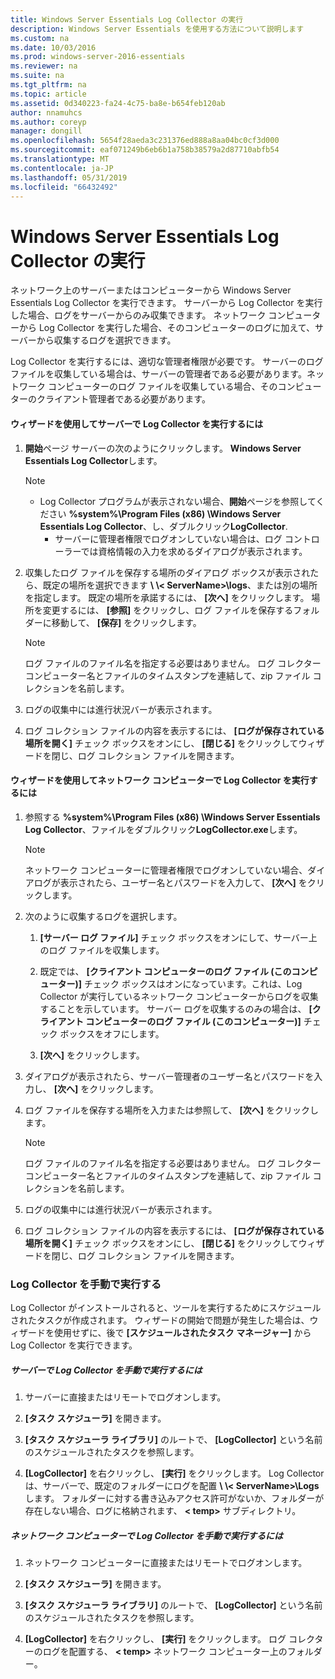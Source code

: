 ```yaml
---
title: Windows Server Essentials Log Collector の実行
description: Windows Server Essentials を使用する方法について説明します
ms.custom: na
ms.date: 10/03/2016
ms.prod: windows-server-2016-essentials
ms.reviewer: na
ms.suite: na
ms.tgt_pltfrm: na
ms.topic: article
ms.assetid: 0d340223-fa24-4c75-ba8e-b654feb120ab
author: nnamuhcs
ms.author: coreyp
manager: dongill
ms.openlocfilehash: 5654f28aeda3c231376ed888a8aa04bc0cf3d000
ms.sourcegitcommit: eaf071249b6eb6b1a758b38579a2d87710abfb54
ms.translationtype: MT
ms.contentlocale: ja-JP
ms.lasthandoff: 05/31/2019
ms.locfileid: "66432492"
---
```

# <a name="run-the-windows-server-essentials-log-collector"></a>Windows Server Essentials Log Collector の実行
ネットワーク上のサーバーまたはコンピューターから Windows Server Essentials Log Collector を実行できます。 サーバーから Log Collector を実行した場合、ログをサーバーからのみ収集できます。 ネットワーク コンピューターから Log Collector を実行した場合、そのコンピューターのログに加えて、サーバーから収集するログを選択できます。  
  
 Log Collector を実行するには、適切な管理者権限が必要です。 サーバーのログ ファイルを収集している場合は、サーバーの管理者である必要があります。ネットワーク コンピューターのログ ファイルを収集している場合、そのコンピューターのクライアント管理者である必要があります。  
  
#### <a name="to-run-the-log-collector-on-the-server-by-using-the-wizard"></a>ウィザードを使用してサーバーで Log Collector を実行するには  
  
1. **開始**ページ サーバーの次のようにクリックします。 **Windows Server Essentials Log Collector**します。  
  
   > [!NOTE]
   > - Log Collector プログラムが表示されない場合、**開始**ページを参照してください **%system%\Program Files (x86) \Windows Server Essentials Log Collector**、し、ダブルクリック**LogCollector**.  
   >   -   サーバーに管理者権限でログオンしていない場合は、ログ コントローラーでは資格情報の入力を求めるダイアログが表示されます。  
  
2. 収集したログ ファイルを保存する場所のダイアログ ボックスが表示されたら、既定の場所を選択できます **\\ \\< ServerName\>\logs**、または別の場所を指定します。 既定の場所を承諾するには、 **[次へ]** をクリックします。 場所を変更するには、 **[参照]** をクリックし、ログ ファイルを保存するフォルダーに移動して、 **[保存]** をクリックします。  
  
   > [!NOTE]
   >  ログ ファイルのファイル名を指定する必要はありません。 ログ コレクター コンピューター名とファイルのタイムスタンプを連結して、zip ファイル コレクションを名前します。  
  
3. ログの収集中には進行状況バーが表示されます。  
  
4. ログ コレクション ファイルの内容を表示するには、 **[ログが保存されている場所を開く]** チェック ボックスをオンにし、 **[閉じる]** をクリックしてウィザードを閉じ、ログ コレクション ファイルを開きます。  
  
#### <a name="to-run-the-log-collector-on-a-network-computer-by-using-the-wizard"></a>ウィザードを使用してネットワーク コンピューターで Log Collector を実行するには  
  
1.  参照する **%system%\Program Files (x86) \Windows Server Essentials Log Collector**、ファイルをダブルクリック**LogCollector.exe**します。  
  
    > [!NOTE]
    >  ネットワーク コンピューターに管理者権限でログオンしていない場合、ダイアログが表示されたら、ユーザー名とパスワードを入力して、 **[次へ]** をクリックします。  
  
2.  次のように収集するログを選択します。  
  
    1.  **[サーバー ログ ファイル]** チェック ボックスをオンにして、サーバー上のログ ファイルを収集します。  
  
    2.  既定では、 **[クライアント コンピューターのログ ファイル (このコンピューター)]** チェック ボックスはオンになっています。これは、Log Collector が実行しているネットワーク コンピューターからログを収集することを示しています。 サーバー ログを収集するのみの場合は、 **[クライアント コンピューターのログ ファイル (このコンピューター)]** チェック ボックスをオフにします。  
  
    3.  **[次へ]** をクリックします。  
  
3.  ダイアログが表示されたら、サーバー管理者のユーザー名とパスワードを入力し、 **[次へ]** をクリックします。  
  
4.  ログ ファイルを保存する場所を入力または参照して、 **[次へ]** をクリックします。  
  
    > [!NOTE]
    >  ログ ファイルのファイル名を指定する必要はありません。 ログ コレクター コンピューター名とファイルのタイムスタンプを連結して、zip ファイル コレクションを名前します。  
  
5.  ログの収集中には進行状況バーが表示されます。  
  
6.  ログ コレクション ファイルの内容を表示するには、 **[ログが保存されている場所を開く]** チェック ボックスをオンにし、 **[閉じる]** をクリックしてウィザードを閉じ、ログ コレクション ファイルを開きます。  
  
### <a name="running-the-log-collector-manually"></a>Log Collector を手動で実行する  
 Log Collector がインストールされると、ツールを実行するためにスケジュールされたタスクが作成されます。 ウィザードの開始で問題が発生した場合は、ウィザードを使用せずに、後で **[スケジュールされたタスク マネージャー]** から Log Collector を実行できます。  
  
##### <a name="to-manually-run-the-log-collector-on-the-server"></a>サーバーで Log Collector を手動で実行するには  
  
1.  サーバーに直接またはリモートでログオンします。  
  
2.  **[タスク スケジューラ]** を開きます。  
  
3.  **[タスク スケジューラ ライブラリ]** のルートで、 **[LogCollector]** という名前のスケジュールされたタスクを参照します。  
  
4.  **[LogCollector]** を右クリックし、 **[実行]** をクリックします。 Log Collector は、サーバーで、既定のフォルダーにログを配置 **\\ \\< ServerName\>\Logs**します。 フォルダーに対する書き込みアクセス許可がないか、フォルダーが存在しない場合、ログに格納されます、 **< temp\>** サブディレクトリ。  
  
##### <a name="to-manually-run-the-log-collector-on-a-network-computer"></a>ネットワーク コンピューターで Log Collector を手動で実行するには  
  
1.  ネットワーク コンピューターに直接またはリモートでログオンします。  
  
2.  **[タスク スケジューラ]** を開きます。  
  
3.  **[タスク スケジューラ ライブラリ]** のルートで、 **[LogCollector]** という名前のスケジュールされたタスクを参照します。  
  
4.  **[LogCollector]** を右クリックし、 **[実行]** をクリックします。 ログ コレクターのログを配置する、 **< temp\>** ネットワーク コンピューター上のフォルダー。
